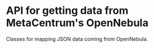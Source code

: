# API for getting data from MetaCentrum's OpenNebula

Classes for mapping JSON data coming from OpenNebula.
